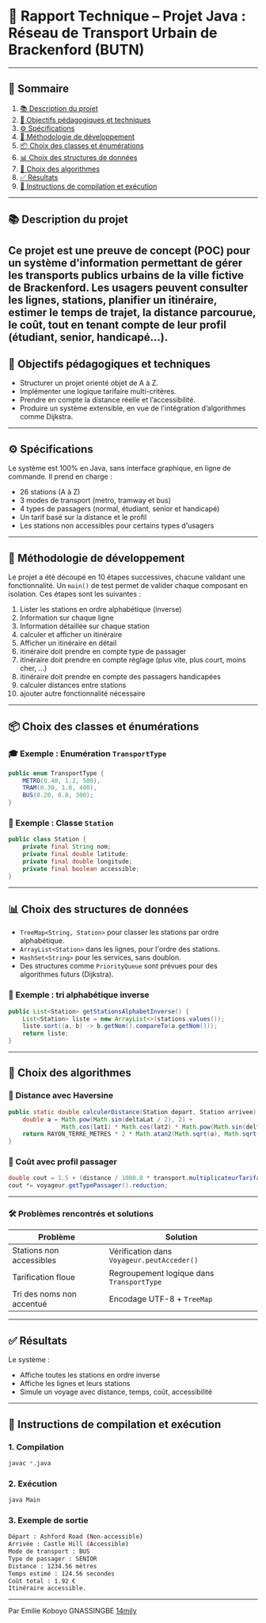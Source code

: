 # 🧠 Rapport Technique – Projet Java : Réseau de Transport Urbain de Brackenford (BUTN)

---

## 📑 Sommaire

1. [📚 Description du projet](#-description-du-projet)
2. [🎯 Objectifs pédagogiques et techniques](#-objectifs-pédagogiques-et-techniques)
3. [⚙️ Spécifications](#-spécifications)
4. [🧪 Méthodologie de développement](#-méthodologie-de-développement)
5. [📦 Choix des classes et énumérations](#-choix-des-classes-et-énumérations)
6. [📊 Choix des structures de données](#-choix-des-structures-de-données)
7. [🧮 Choix des algorithmes](#-choix-des-algorithmes)
8. [✅ Résultats](#-résultats)
9. [🚀 Instructions de compilation et exécution](#-instructions-de-compilation-et-exécution)

---

## 📚 Description du projet

Ce projet est une preuve de concept (POC) pour un système d'information permettant de gérer les transports publics urbains de la ville fictive de Brackenford. Les usagers peuvent consulter les lignes, stations, planifier un itinéraire, estimer le temps de trajet, la distance parcourue, le coût, tout en tenant compte de leur profil (étudiant, senior, handicapé…).
---

## 🎯 Objectifs pédagogiques et techniques

- Structurer un projet orienté objet de A à Z.
- Implémenter une logique tarifaire multi-critères.
- Prendre en compte la distance réelle et l’accessibilité.
- Produire un système extensible, en vue de l'intégration d’algorithmes comme Dijkstra.

---

## ⚙️ Spécifications

Le système est 100% en Java, sans interface graphique, en ligne de commande. Il prend en charge :

- 26 stations (A à Z)
- 3 modes de transport (metro, tramway et bus)
- 4 types de passagers (normal, étudiant, senior et handicapé)
- Un tarif basé sur la distance et le profil
- Les stations non accessibles pour certains types d'usagers

---

## 🧪 Méthodologie de développement

Le projet a été découpé en 10 étapes successives, chacune validant une fonctionnalité. Un `main()` de test permet de valider chaque composant en isolation. Ces étapes sont les suivantes :

 1. Lister les stations en ordre alphabétique (inverse)
 2. Information sur chaque ligne
 3. Information détaillée sur chaque station
 4. calculer et afficher un itinéraire
 5. Afficher un itinéraire en détail
 6. itinéraire doit prendre en compte type de passager
 7. itinéraire doit prendre en compte réglage (plus vite, plus court, moins cher, …)
 8. itinéraire doit prendre en compte des passagers handicapées
 9. calculer distances entre stations
 10. ajouter autre fonctionnalité nécessaire

---

## 📦 Choix des classes et énumérations

### 🎓 Exemple : Enumération `TransportType`

```java
public enum TransportType {
    METRO(0.40, 1.2, 500),
    TRAM(0.30, 1.0, 400),
    BUS(0.20, 0.8, 300);
}
```

### 📍 Exemple : Classe `Station`

```java
public class Station {
    private final String nom;
    private final double latitude;
    private final double longitude;
    private final boolean accessible;
}
```

---

## 📊 Choix des structures de données

- `TreeMap<String, Station>` pour classer les stations par ordre alphabétique.
- `ArrayList<Station>` dans les lignes, pour l'ordre des stations.
- `HashSet<String>` pour les services, sans doublon.
- Des structures comme `PriorityQueue` sont prévues pour des algorithmes futurs (Dijkstra).

### 🧠 Exemple : tri alphabétique inverse

```java
public List<Station> getStationsAlphabetInverse() {
    List<Station> liste = new ArrayList<>(stations.values());
    liste.sort((a, b) -> b.getNom().compareTo(a.getNom()));
    return liste;
}
```

---

## 🧮 Choix des algorithmes

### 📏 Distance avec Haversine

```java
public static double calculerDistance(Station depart, Station arrivee) {
    double a = Math.pow(Math.sin(deltaLat / 2), 2) +
               Math.cos(lat1) * Math.cos(lat2) * Math.pow(Math.sin(deltaLong / 2), 2);
    return RAYON_TERRE_METRES * 2 * Math.atan2(Math.sqrt(a), Math.sqrt(1 - a));
}
```

### 💸 Coût avec profil passager

```java
double cout = 1.5 + (distance / 1000.0 * transport.multiplicateurTarifaire);
cout *= voyageur.getTypePassager().reduction;
```

---

### 🛠️ Problèmes rencontrés et solutions

| Problème                  | Solution                                   |
| ------------------------- | ------------------------------------------ |
| Stations non accessibles  | Vérification dans `Voyageur.peutAcceder()` |
| Tarification floue        | Regroupement logique dans `TransportType`  |
| Tri des noms non accentué | Encodage UTF-8 + `TreeMap`                 |

---

## ✅ Résultats 

Le système :

- Affiche toutes les stations en ordre inverse
- Affiche les lignes et leurs stations
- Simule un voyage avec distance, temps, coût, accessibilité
  
---

## 🚀 Instructions de compilation et exécution

### 1. Compilation

```bash
javac *.java
```

### 2. Exécution

```bash
java Main
```

### 3. Exemple de sortie

```bash
Départ : Ashford Road (Non-accessible)
Arrivée : Castle Hill (Accessible)
Mode de transport : BUS
Type de passager : SENIOR
Distance : 1234.56 mètres
Temps estimé : 124.56 secondes
Coût total : 1.92 €
Itinéraire accessible.
```

---

 Par Emilie Koboyo GNASSINGBE [14mily](https://github.com/14mily/)

